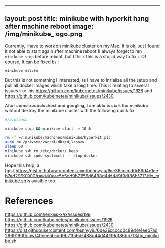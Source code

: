
---
layout: post
title: minikube with hyperkit hang after machine reboot
image: /img/minikube_logo.png
---

Currently, I have to work on minikube cluster on my Mac. It is ok, but I found it not able to start again after machine reboot (I always forget to run `minikube stop` before reboot, but I think this is a stupid way to fix.). Of course, It can be fixed by :

```bash
minikube delete
```

But this is not something I interested, as I have to initialize all the setup and pull all docker images which take a long time.
This is relating to several issues like this <https://github.com/kubernetes/minikube/issues/1926> and <https://github.com/kubernetes/minikube/issues/2430>.

After some troubeleshoot and googling, I am able to start the minikube wihtout destroy the minikube cluster with the following quick fix:
```bash
#/bin/bash

minikube stop && minikube start -v 10 &

rm -f ~/.minikube/machines/minikube/hyperkit.pid
sudo rm /private/var/db/dhcpd_leases
sleep 60
minikube ssh rm /etc/docker/.keep
minikube ssh sudo systemctl -f stop docker
```

Hope this help, a [gist]<https://gist.githubusercontent.com/bunnyyiu/6de36ccccd0c89d4e1eeb7ad29691900/raw/40eee5b5dd9b71f56d6488d44d449f9df86b5713/fix_minikube.sh> is avialble too.

# References
<https://github.com/jenkins-x/jx/issues/199>
<https://github.com/kubernetes/minikube/issues/1926>
<https://github.com/kubernetes/minikube/issues/2430>
<https://gist.githubusercontent.com/bunnyyiu/6de36ccccd0c89d4e1eeb7ad29691900/raw/40eee5b5dd9b71f56d6488d44d449f9df86b5713/fix_minikube.sh>
